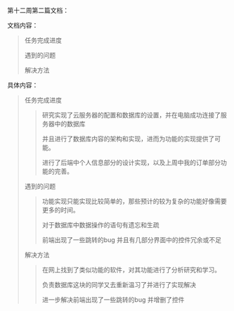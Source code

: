 第十二周第二篇文档：

文档内容：

> 任务完成进度
>
> 遇到的问题
>
> 解决方法

具体内容：

> 任务完成进度
>
> > ​	研究实现了云服务器的配置和数据库的设置，并在电脑成功连接了服务器中的数据库
> >
> > 并且进行了数据库内容的架构和实现，进而为功能的实现提供了可能。
> >
> > ​	进行了后端中个人信息部分的设计实现，以及上周中我的订单部分功能的完善。
>
> 遇到的问题
>
> > 功能实现只能实现比较简单的，那些预计的较为复杂的功能好像需要更多的时间。
> >
> > 对于数据库中数据操作的语句有遗忘和生疏
> >
> > 前端出现了一些跳转的bug 并且有几部分界面中的控件冗余或不足
>
> 解决方法
>
> >在网上找到了类似功能的软件，对其功能进行了分析研究和学习。
> >
> >负责数据库这块的同学又去重新温习了并进行了实现解决
> >
> >进一步解决前端出现了一些跳转的bug 并增删了控件
